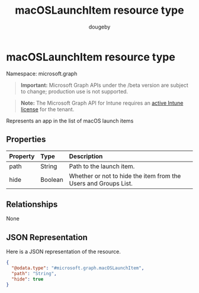 ﻿---
title: "macOSLaunchItem resource type"
description: "Represents an app in the list of macOS launch items"
author: "dougeby"
localization_priority: Normal
ms.prod: "intune"
doc_type: resourcePageType
---

# macOSLaunchItem resource type

Namespace: microsoft.graph

> **Important:** Microsoft Graph APIs under the /beta version are subject to change; production use is not supported.

> **Note:** The Microsoft Graph API for Intune requires an [active Intune license](https://go.microsoft.com/fwlink/?linkid=839381) for the tenant.

Represents an app in the list of macOS launch items

## Properties

| Property | Type    | Description                                                     |
| :------- | :------ | :-------------------------------------------------------------- |
| path     | String  | Path to the launch item.                                        |
| hide     | Boolean | Whether or not to hide the item from the Users and Groups List. |

## Relationships

None

## JSON Representation

Here is a JSON representation of the resource.

<!-- {
  "blockType": "resource",
  "@odata.type": "microsoft.graph.macOSLaunchItem"
}
-->

```json
{
  "@odata.type": "#microsoft.graph.macOSLaunchItem",
  "path": "String",
  "hide": true
}
```
